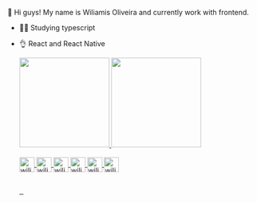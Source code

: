 👋 Hi guys! My name is Wiliamis Oliveira and currently work with frontend.
- 👨‍💻 Studying typescript
- 👌 React and React Native
  <div>
    <a href="https://github.com/Wiliami">
    <img height="180em" src="https://github-readme-stats.vercel.app/api?username=wiliami&theme=radical&show_icons=true" alt="">
    <img height="180em" src="https://github-readme-stats.vercel.app/api/top-langs/?username=wiliami&layout=compact&theme=radical" alt="">
  </div>  
  
  <div style="display: inline_block"><br>
    <img align="center" alt="wiliami-javascript" height="30" width="30" src="https://cdn.jsdelivr.net/gh/devicons/devicon/icons/javascript/javascript-original.svg" />
    <img align="center" alt="wiliami-typescript" height="30" width="30" src="https://cdn.jsdelivr.net/gh/devicons/devicon/icons/typescript/typescript-original.svg" />
    <img align="center" alt="wiliami-react" height="30" width="30" src="https://cdn.jsdelivr.net/gh/devicons/devicon/icons/react/react-original.svg" />
    <img  align="center" alt="wiliami-html" height="30" width="30" src="https://cdn.jsdelivr.net/gh/devicons/devicon/icons/html5/html5-original.svg" />
    <img align="center" alt="wiliami-css" height="30" width="30" src="https://cdn.jsdelivr.net/gh/devicons/devicon/icons/css3/css3-original.svg" />
    <img align="center" alt="wiliami-php" height="30" width="30" src="https://cdn.jsdelivr.net/gh/devicons/devicon/icons/php/php-original.svg" />
  </div>
  
  ##
  
  <div>
    <img href="https://www.instagram.com/wiliamis.oli/" src="https://img.shields.io/badge/Instagram-E4405F?style=for-the-badge&logo=instagram&logoColor=white" alt="">
    <img href="https://www.linkedin.com/in/wiliamis-oliveira/" src="https://img.shields.io/badge/LinkedIn-0077B5?style=for-the-badge&logo=linkedin&logoColor=white" alt="">
    <img href="https://www.twitter.com/wiliamis3" src="https://img.shields.io/badge/Twitter-1DA1F2?style=for-the-badge&logo=twitter&logoColor=white" alt="">
  </div>
 
